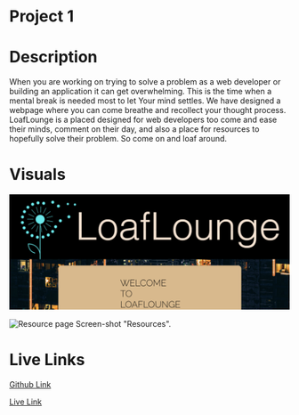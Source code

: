# Project 1 

# Description
When you are working on trying to solve a problem as a web developer or building an application it can get overwhelming.
This is the time when a mental break is needed most to let 
Your mind settles. We have designed a webpage where you 
can come breathe and recollect your thought process.
LoafLounge is a placed designed for web developers too 
come and ease their minds, comment on their day, and also
a place for resources to hopefully solve their problem.
So come on and loaf around. 

# Visuals 

![Main Page Screen-shot "Main Page".](/assets/images/readmain.png)

![Resource page Screen-shot "Resources".](/assets/images/readme2.png)

# Live Links

[Github Link](https://github.com/tedtalktimmy/project01)

[Live Link](https://github.com/ajenkinsynwa/password-generator-/tree/master)
